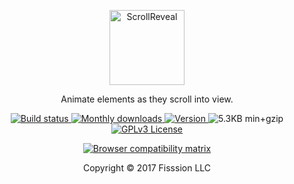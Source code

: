 
<p align="center">
	<a href="https://scrollrevealjs.org" title="Visit ScrollReveal homepage">
		<img src="https://jlmak.es/logos/svg/scrollreveal-logomark.svg" alt="ScrollReveal" width="120">
	</a>
</p>

<p align="center">Animate elements as they scroll into view.</p>

<p align="center">
	<a href="https://travis-ci.org/jlmakes/scrollreveal">
		<img src="https://img.shields.io/travis/jlmakes/scrollreveal.svg" alt="Build status">
	</a>
	<a href="https://www.npmjs.com/package/scrollreveal">
		<img src="https://img.shields.io/npm/dm/scrollreveal.svg" alt="Monthly downloads">
	</a>
	<a href="https://www.npmjs.com/package/scrollreveal">
		<img src="https://img.shields.io/npm/v/scrollreveal/beta.svg" alt="Version">
	</a>
	<img src="https://img.shields.io/badge/min+gzip-5.3KB-blue.svg" alt="5.3KB min+gzip">
	<a href="https://opensource.org/licenses/GPL-3.0">
		<img src="https://img.shields.io/badge/license-GPLv3-1283c3.svg" alt="GPLv3 License">
	</a>
</p>

<p align="center">
	<a href="https://saucelabs.com/u/scrollreveal">
		<img src="https://saucelabs.com/browser-matrix/scrollreveal.svg" alt="Browser compatibility matrix">
	</a>
</p>

<p align="center">
	Copyright © 2017 Fisssion LLC
</p>
